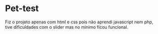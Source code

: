# Pet-test
Fiz o projeto apenas com html e css pois não aprendi javascript nem php, tive dificuldades com o slider mas no minimo ficou funcional.
